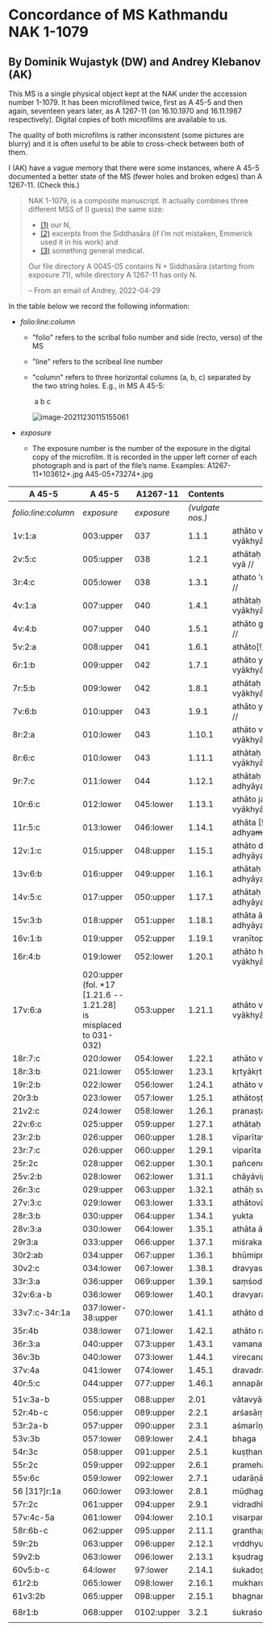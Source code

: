 # Concordance of MS Kathmandu NAK 1-1079

## By Dominik Wujastyk (DW) and Andrey Klebanov (AK)

This MS is a single physical object kept at the NAK under the accession number 1-1079.  It has been microfilmed twice,  first as A 45-5 and then again, seventeen years later, as A 1267-11 (on 16.10.1970 and 16.11.1987 respectively). Digital copies of both microfilms are available to us.

The quality of both microfilms is rather inconsistent (some pictures are blurry) and it is often useful to be able to cross-check between both of them.

I (AK) have a vague memory that there were some instances, where A 45-5 documented a better state of the MS (fewer holes and broken edges) than A 1267-11.  (Check this.)

> NAK 1-1079, is a composite  manuscript. It actually combines three different MSS of (I  guess) the same size: 
>
> * [(1)](http://ngmcp.fdm.uni-hamburg.de/mediawiki/index.php/A_1267-11(1)_(Suśrutasaṃhitā)) our N, 
> * [(2)](http://ngmcp.fdm.uni-hamburg.de/mediawiki/index.php/A_1267-11(2)_Siddhāsārasaṃhitā) excerpts from the Siddhasāra (if I’m not mistaken, Emmerick used it in his work) and
> * [(3)](http://ngmcp.fdm.uni-hamburg.de/mediawiki/index.php/A_1267-11(3)_(Vaidyaka)) something general medical. 
>
> Our file directory A 0045-05 contains N + Siddhasāra (starting from exposure 71), while directory A 1267-11 has only N.
>
> – From an email of Andrey, 2022-04-29

In the table below we record the following information:

* *folio:line:column*
  
  - "folio" refers to the scribal folio number and side (recto, verso) of the MS 
  
  - "line" refers to the scribeal line number
  
  - "column" refers to three horizontal columns (a, b, c) separated by the two string holes.  E.g., in MS A 45-5:
  
    ​                       a                                                   b                                                                c
  
    ![image-20211230115155061](/home/dom/.config/Typora/typora-user-images/image-20211230115155061.png)
  
  
  
* *exposure*
  
  - The exposure number is the number of the exposure in the digital copy of the microfilm. It is recorded in the upper left corner of each photograph and is part of the file’s name.
    Examples:
    A1267-11+103612+*<exposure>*.jpg
    A45-05+73274+*<exposure>*.jpg


| A 45-5 | A 45-5 | A1267-11 | Contents | atha phrase |
| --- | -------- | --------------------- | ------------------------- | ---- |
| *folio:line:column* | *exposure* | *exposure* | *(vulgate nos.)* |  |
| 1v:1:a |    003:upper    | 037 | 1.1.1 | athāto vedotpattim ādhyāyaṃ vyākhyāsyāmaḥ // |
| 2v:5:c |   005:upper   |                038 | 1.2.1      | athātaḥ śiśyopanayanīyam adhyāyaṃ vyā // |
| 3r:4:c |   005:lower   |                038 | 1.3.1                       | athato 'dhyāyanasampradānīyaṃ vyā // |
| 4v:1:a | 007:upper |               040 | 1.4.1     | athātaḥ pravacīnīyam [!] adhyāyaṃ vyākhyā // |
|  4v:4:b  |   007:upper   |                  040 | 1.5.1    | athāto gropaharaṇīyam adhyāyaṃ vyā // |
| 5v:2:a |                    008:upper                   |               041 | 1.6.1          | athāto[!] ṛtucaryāṃ vyā // |
| 6r:1:b | 009:upper | 042 | 1.7.1 | athāto yantravidhim adhyāyaṃ vyākhyāsyāmaḥ // |
| 7r:5:b | 009:lower | 042 | 1.8.1 | athātaḥ śastravicāraṇīyam adhyāyaṃ vyākhyāsyām [!] / |
| 7v:6:b | 010:upper             | 043 | 1.9.1 | athāto yogyāsūtrīyam adhyāyaṃ vyā // |
| 8r:2:a | 010:lower | 043 | 1.10.1 | athāto viśikhyānupraveśīṇīyaṃ [!} vyākhyā // |
| 8r:6:c | 010:lower | 043 | 1.11.1 | athātaḥ kṣārapākavidhim adhyāyaṃ vyākhyā // |
| 9r:7:c | 011:lower | 044 | 1.12.1 | athātaḥ [!] agnikarmavidhim adhyāyaṃ vyākhyāsyāmaḥ // |
| 10r:6:c | 012:lower | 045:lower | 1.13.1 | athāto jalāyukādhyāyam [!] vyākhyāsyāmaḥ  // |
|            11r:5:c             | 013:lower | 046:lower | 1.14.1 | athāta [!] śoṇitavarṇṇanīyam adhya~~mā~~yaṃ vyākhyāsyāmaḥ |
| 12v:1:c | 015:upper | 048:upper | 1.15.1 | athāto doṣadhātumālakṣayavṛddhim adhyāyaṃ vyākhyāsyāmaḥ / |
| 13v:6:b | 016:upper | 049:upper | 1.16.1 | athātaḥ karṇṇavyadhaba[ndhavi]dhim adhyāyaṃ vyā // |
| 14v:5:c | 017:upper | 050:upper | 1.17.1 | athātaḥ [!] āmapakvamaṣanīyam [!] adhyāyaṃ vyā / |
| 15v:3:b |        018:upper       | 051:upper | 1.18.1 | athāta ālepavraṇabandhavidhim adhyāyaṃ vyākhyāsyāmaḥ |
| 16v:1:b | 019:upper | 052:upper | 1.19.1 | vraṇītopāsanīyaṃ |
| 16r:4:b | 019:lower | 052:lower | 1.20.1 | athāto hitīhitīyam [!] adhyāyaṃ vyākhyāsyāmaḥ / |
| 17v:6:a | 020:upper <br />(fol. *17 [1.21.6 -- 1.21.28] <br />is misplaced to 031-032) | 053:upper | 1.21.1 | athāto vraṇapraśnam adhyāyam vyākhyāsyāmaḥ / |
| 18r:7:c | 020:lower | 054:lower | 1.22.1 | athāto vraṇāsrāvavijñānīyam |
| 18r:3:b | 021:lower | 055:lower | 1.23.1 | kṛtyākṛtyavidhiṃ |
| 19r:2:b | 022:lower | 056:lower | 1.24.1 | athāto vyādhisamuddeśīya |
| 20r3:b | 023:lower | 057:lower | 1.25.1 |athātoṣṭavidhaśastrakarmavidhi|
| 21v2:c | 024:lower | 058:lower | 1.26.1 |pranaṣṭaśalya|
| 22v:6:c | 025:upper | 059:upper | 1.27.1 |athātaḥ śalyāpanayanīyadhyāya|
| 23r:2:b | 026:upper | 060:upper | 1.28.1 |vīparītavraṇavijñānīyaṃ|
| 23r:7:c | 026:upper | 060:upper | 1.29.1 |viparīta|
| 25r:2c | 028:upper | 062:upper | 1.30.1 |pañcendriyārtha|
| 25v:2:b | 028:lower | 062:lower | 1.31.1 |chāyāvipratipatti|
| 26r:3:c | 029:upper | 063:upper | 1.32.1 |athāḥ svabhāvavipratipatti|
| 27v:3:c | 029:lower | 063:lower | 1.33.1 |athātovāraṇīya|
| 28r:3:b | 030:upper | 064:upper | 1.34.1 |yukta|
| 28v:3:a | 030:lower | 064:lower | 1.35.1 |athāta āturopakramaṇīya|
| 29r3:a | 033:upper | 066:upper | 1.37.1 |miśrakan|
| 30r2:ab | 034:upper | 067:upper | 1.36.1 |bhūmipravibhāga|
| 30v2:c | 034:lower | 067:lower | 1.38.1    | dravyasaṅgrahaṇī |
| 33r:3:a | 036:upper | 069:upper | 1.39.1 | saṃśodhanasaṃśamanīya |
| 32v:6:a-b | 036:lower | 069:lower | 1.40.1 | dravyarasaguṇavīryavipākavijñānīyaṃ |
| 33v7:c-34r:1a | 037:lower-38:upper | 070:lower | 1.41.1 | athāto dravyaviśeṣavijñānīyaṃ |
| 35r:4b |   038:lower   |          071:lower | 1.42.1          | athāto rasaviśeṣavijñānīyaṃ |
| 36r:3:a | 040:upper | 073:upper | 1.43.1 | vamanadravyavikalpavijñānīyaṃ |
| 36v:3b | 040:lower | 073:lower | 1.44.1 | virecanadravyavikalpavijñānīyaṃ |
| 37v:4a | 041:lower | 074:lower | 1.45.1 | dravadravyavidhiṃ |
| 40r:5:c | 044:upper | 077:upper | 1.46.1 | annapānavidhiṃ |
|  |  |  |  |  |
| 51v:3a-b |  055:upper  |       088:upper | 2.01             | vātavyādhi |
| 52r:4b-c | 056:upper | 089:upper | 2.2.1 | arśasāṃ |
| 53r:2a-b | 057:upper | 090:upper | 2.3.1 | aśmarīṇāṃ |
| 53v:3b |  057:lower  |       089:lower | 2.4.1       | bhaga |
| 54r:3c | 058:upper | 091:upper | 2.5.1 | kuṣṭhanidāna |
| 55r:2c | 059:upper | 092:upper | 2.6.1 | pramehāni nidānaṃ |
| 55v:6c | 059:lower | 092:lower | 2.7.1 | udarāṇāṃ |
| 56 [31?]r:1a | 060:lower | 093:lower | 2.8.1 | mūḍhagarbha |
| 57r:2c | 061:upper | 094:upper | 2.9.1 | vidradhīnān |
| 57v:4c-5a | 061:lower | 094:lower | 2.10.1 | visarpanāḍīstanaroga |
| 58r:6b-c | 062:upper | 095:upper | 2.11.1 | granthapacyarvudagalagaṇḍānāṃ |
| 59r:2b | 063:upper | 096:upper | 2.12.1 | vṛddhyupadaṃśa |
| 59v2:b | 063:lower | 096:lower | 2.13.1 | kṣudragonidānaṃ |
| 60v5:b-c | 64:lower | 97:lower | 2.14.1 | śukadoṣanidānaṃ |
| 61r2:b | 065:lower | 098:lower | 2.16.1 | mukharoganidānaṃ |
| 61v3:2b | 065:upper | 098:upper | 2.15.1 | bhagnanidāna |
|  |  |  |  |  |
| 68r1:b | 068:upper | 0102:upper | 3.2.1 | śukraśoṇitaviśuddhiṃ |
|                     |                                                              |                 |             |  |
